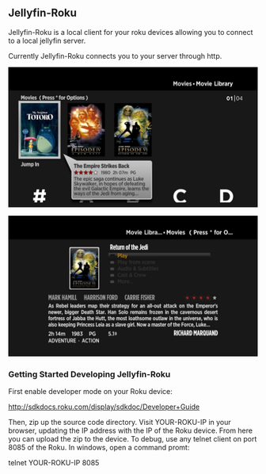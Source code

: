 ## Jellyfin-Roku

Jellyfin-Roku is a local client for your roku devices allowing you to connect to a local jellyfin server.

Currently Jellyfin-Roku connects you to your server through http.

![Roku Screenshots](screenshots/jellyfin_roku_screenshots.jpg)

![Roku Screenshots 2](screenshots/jellyfin_description_roku.jpg)

### Getting Started Developing Jellyfin-Roku

First enable developer mode on your Roku device:

http://sdkdocs.roku.com/display/sdkdoc/Developer+Guide

Then, zip up the source code directory. Visit YOUR-ROKU-IP in your browser, updating the IP address with the IP of the Roku device. From here you can upload the zip to the device. To debug, use any telnet client on port 8085 of the Roku. In windows, open a command promt:

telnet YOUR-ROKU-IP 8085

